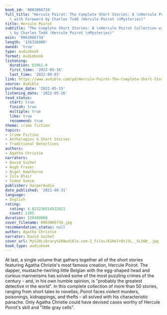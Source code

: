 ```yaml
---
book_id: '0063066734'
full_title: "Hercule Poirot: The Complete Short Stories: A \nHercule Poirot Collection\
  \ with Foreword by Charles Todd (Hercule Poirot \nMysteries)"
title: Hercule Poirot
subtitle: "The Complete Short Stories: A \nHercule Poirot Collection with Foreword\
  \ by Charles Todd (Hercule Poirot \nMysteries)"
asin: '0063066734'
length: '126316000'
owned: 'true'
type: audiobook
format: Audiobook
listening:
  duration: 63961.0
  first_time: '2022-05-16'
  last_time: '2022-08-03'
link: https://www.audible.com/pd/Hercule-Poirot-The-Complete-Short-Stories-Audiobook/0063066734
source: Audible
purchase_date: '2022-05-15'
listening_date: '2022-05-16'
read_status:
  start: true
  finish: true
  multiple: true
  like: true
  recommend: true
theme: crime fiction
topics:
- Crime Fiction
- Anthologies & Short Stories
- Traditional Detectives
authors:
- Agatha Christie
narrators:
- David Suchet
- Hugh Fraser
- Nigel Hawthorne
- Isla Blair
- Simon Vance
publisher: HarperAudio
date_published: '2021-08-31'
language:
- English
rating:
  rating: 4.823236514522821
  count: 1205
duration: 128400000
cover_filename: 0063066734.jpg
recommendation_status: null
author: Agatha Christie
narrator: David Suchet
cover_url: My%20Library%20Audible.com-2_files/61Hol+QtJ3L._SL500_.jpg
book_type: audiobook
---
```

At last, a single volume that gathers together all of the short stories featuring Agatha Christie's most famous creation, Hercule Poirot.
The dapper, mustache-twirling little Belgian with the egg-shaped head and curious mannerisms has solved some of the most puzzling crimes of the century - and, in his own humble opinion, is "probably the greatest detective in the world".
In this complete collection of more than 50 stories, ranging from short tales to novellas, Poirot faces violent murders, poisonings, kidnappings, and thefts - all solved with his characteristic panache. Only Agatha Christie could have devised cases worthy of Hercule Poirot's skill and "little gray cells".

